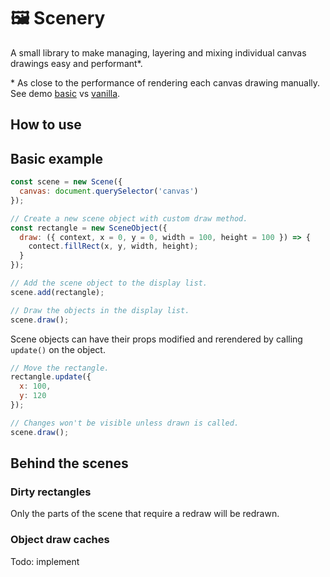 # 🖼 Scenery

A small library to make managing, layering and mixing individual canvas drawings easy and performant*.

\* As close to the performance of rendering each canvas drawing manually. See demo [basic](demo/basic.html) vs [vanilla](demo/vanilla.html).

## How to use

## Basic example
```js
const scene = new Scene({
  canvas: document.querySelector('canvas')
});

// Create a new scene object with custom draw method.
const rectangle = new SceneObject({
  draw: ({ context, x = 0, y = 0, width = 100, height = 100 }) => {
    contect.fillRect(x, y, width, height);
  }
});

// Add the scene object to the display list.
scene.add(rectangle);

// Draw the objects in the display list.
scene.draw();
```

Scene objects can have their props modified and rerendered by calling `update()` on the object.

```js
// Move the rectangle.
rectangle.update({
  x: 100,
  y: 120
});

// Changes won't be visible unless drawn is called.
scene.draw();
```

## Behind the scenes

### Dirty rectangles

Only the parts of the scene that require a redraw will be redrawn.

### Object draw caches

Todo: implement
